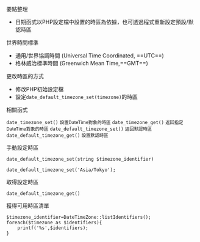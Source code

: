 要點整理
- 日期函式以PHP設定檔中設置的時區為依據，也可透過程式重新設定預設/默認時區

世界時間標準
- 通用/世界協調時間 (Universal Time Coordinated, ==UTC==)
- 格林威治標準時間 (Greenwich Mean Time,==GMT==)

更改時區的方式
- 修改PHP初始設定檔
- 設定`date_default_timezone_set(timezone)`的時區

相關函式

`date_timezone_set()` <small>設置DateTime對象的時區</small>
`date_timezone_get()` <small>返回指定DateTime對象的時區</small>
`date_default_timezone_set()` <small>返回默認時區</small>
`date_default_timezone_get()` <small>設置默認時區</small>

手動設定時區
```
date_default_timezone_set(string $timezone_identifier)
```

```
date_default_timezone_set('Asia/Tokyo');
```

取得設定時區
```
date_default_timezone_get()
```

獲得可用時區清單
```
$timezone_identifier=DateTimeZone::listIdentifiers();
foreach($timezone as $identifiers){
	printf('%s',$identifiers);
}
```